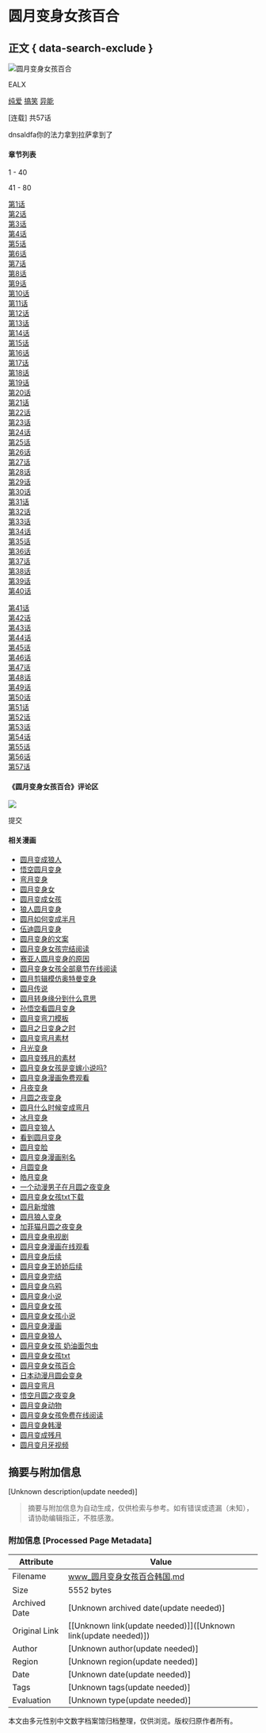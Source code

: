 # 圆月变身女孩百合

## 正文 { data-search-exclude }


![圆月变身女孩百合](https://img.gggkkk666.top/hmg/storage/cover/321387eb431a8817b2749cedc934f.jpg)

EALX

[纯爱](/type/0/1822/2/1) [搞笑](/type/0/1885/2/1) [异能](/type/0/1863/2/1)

\[连载\] 共57话

dnsaldfa你的法力拿到拉萨拿到了

#### 章节列表

1 - 40

41 - 80

[第1话](/mans/21354/43981.html)  
[第2话](/mans/21354/43984.html)  
[第3话](/mans/21354/43987.html)  
[第4话](/mans/21354/43990.html)  
[第5话](/mans/21354/43993.html)  
[第6话](/mans/21354/43996.html)  
[第7话](/mans/21354/43999.html)  
[第8话](/mans/21354/44002.html)  
[第9话](/mans/21354/44005.html)  
[第10话](/mans/21354/44007.html)  
[第11话](/mans/21354/44010.html)  
[第12话](/mans/21354/44013.html)  
[第13话](/mans/21354/44016.html)  
[第14话](/mans/21354/372324.html)  
[第15话](/mans/21354/372776.html)  
[第16话](/mans/21354/372777.html)  
[第17话](/mans/21354/373242.html)  
[第18话](/mans/21354/373243.html)  
[第19话](/mans/21354/373933.html)  
[第20话](/mans/21354/373936.html)  
[第21话](/mans/21354/374753.html)  
[第22话](/mans/21354/374755.html)  
[第23话](/mans/21354/377660.html)  
[第24话](/mans/21354/377662.html)  
[第25话](/mans/21354/378406.html)  
[第26话](/mans/21354/378409.html)  
[第27话](/mans/21354/380157.html)  
[第28话](/mans/21354/380158.html)  
[第29话](/mans/21354/380642.html)  
[第30话](/mans/21354/380643.html)  
[第31话](/mans/21354/380644.html)  
[第32话](/mans/21354/380645.html)  
[第33话](/mans/21354/380646.html)  
[第34话](/mans/21354/380647.html)  
[第35话](/mans/21354/380648.html)  
[第36话](/mans/21354/380649.html)  
[第37话](/mans/21354/380650.html)  
[第38话](/mans/21354/380651.html)  
[第39话](/mans/21354/380652.html)  
[第40话](/mans/21354/380653.html)  

[第41话](/mans/21354/380654.html)  
[第42话](/mans/21354/520297.html)  
[第43话](/mans/21354/520298.html)  
[第44话](/mans/21354/520472.html)  
[第45话](/mans/21354/520473.html)  
[第46话](/mans/21354/522498.html)  
[第47话](/mans/21354/522501.html)  
[第48话](/mans/21354/523116.html)  
[第49话](/mans/21354/523119.html)  
[第50话](/mans/21354/523353.html)  
[第51话](/mans/21354/523356.html)  
[第52话](/mans/21354/526698.html)  
[第53话](/mans/21354/526700.html)  
[第54话](/mans/21354/526703.html)  
[第55话](/mans/21354/526705.html)  
[第56话](/mans/21354/526995.html)  
[第57话](/mans/21354/526998.html)  

#### 《圆月变身女孩百合》评论区

![](/static/images/avatar.png)

提交

#### 相关漫画

-   [圆月变成狼人](/mans/27236315.html)
-   [悟空圆月变身](/mans/27150793.html)
-   [弯月变身](/mans/23788708.html)
-   [圆月变身女](/mans/21874869.html)
-   [圆月变成女孩](/mans/21874870.html)
-   [狼人圆月变身](/mans/17982870.html)
-   [圆月如何变成半月](/mans/17936461.html)
-   [伍迪圆月变身](/mans/17443844.html)
-   [圆月变身的文案](/mans/17313771.html)
-   [圆月变身女孩完结阅读](/mans/15703832.html)
-   [赛亚人圆月变身的原因](/mans/15594113.html)
-   [圆月变身女孩全部章节在线阅读](/mans/15445587.html)
-   [圆月剪辑模仿奥特曼变身](/mans/15246946.html)
-   [圆月传说](/mans/14382131.html)
-   [圆月转身缘分到什么意思](/mans/14382132.html)
-   [孙悟空看圆月变身](/mans/13940084.html)
-   [圆月变弯刀模板](/mans/13052734.html)
-   [圆月之日变身之时](/mans/12991706.html)
-   [圆月变弯月素材](/mans/12959118.html)
-   [月光变身](/mans/12763793.html)
-   [圆月变残月的素材](/mans/11913136.html)
-   [圆月变身女孩是变嫁小说吗?](/mans/9362381.html)
-   [圆月变身漫画免费观看](/mans/9362382.html)
-   [月夜变身](/mans/9340746.html)
-   [月圆之夜变身](/mans/9259020.html)
-   [圆月什么时候变成弯月](/mans/7842498.html)
-   [冰月变身](/mans/7137570.html)
-   [圆月变狼人](/mans/7003408.html)
-   [看到圆月变身](/mans/6071613.html)
-   [圆月变脸](/mans/6063984.html)
-   [圆月变身漫画别名](/mans/5899704.html)
-   [月圆变身](/mans/5899705.html)
-   [皓月变身](/mans/5899706.html)
-   [一个动漫男子在月圆之夜变身](/mans/4023919.html)
-   [圆月变身女孩txt下载](/mans/3342001.html)
-   [圆月新增魄](/mans/1219677.html)
-   [圆月狼人变身](/mans/1154107.html)
-   [加菲猫月圆之夜变身](/mans/81264.html)
-   [圆月变身电视剧](/mans/81265.html)
-   [圆月变身漫画在线观看](/mans/28349.html)
-   [圆月变身后续](/mans/28350.html)
-   [圆月变身王娇娇后续](/mans/28351.html)
-   [圆月变身完结](/mans/28352.html)
-   [圆月变身乌鸦](/mans/28353.html)
-   [圆月变身小说](/mans/28354.html)
-   [圆月变身女孩](/mans/21348.html)
-   [圆月变身女孩小说](/mans/21349.html)
-   [圆月变身漫画](/mans/21350.html)
-   [圆月变身狼人](/mans/21351.html)
-   [圆月变身女孩 奶油面包虫](/mans/21352.html)
-   [圆月变身女孩txt](/mans/21353.html)
-   [圆月变身女孩百合](/mans/21354.html)
-   [日本动漫月圆会变身](/mans/21355.html)
-   [圆月变弯月](/mans/21356.html)
-   [悟空月圆之夜变身](/mans/21357.html)
-   [圆月变身动物](/mans/21358.html)
-   [圆月变身女孩免费在线阅读](/mans/21359.html)
-   [圆月变身韩漫](/mans/21360.html)
-   [圆月变成残月](/mans/21361.html)
-   [圆月变月牙视频](/mans/21362.html)
<!-- tcd_original_link http://www.lagunagranite.com/mans/21354.html -->


## 摘要与附加信息

<!-- tcd_abstract -->
[Unknown description(update needed)]
<!-- tcd_abstract_end -->

> 摘要与附加信息为自动生成，仅供检索与参考。如有错误或遗漏（未知），请协助编辑指正，不胜感激。

### 附加信息 [Processed Page Metadata]

| Attribute       | Value                                  |
|-----------------|----------------------------------------|
| Filename        | www_圆月变身女孩百合韩国.md                             |
| Size            | 5552 bytes                           |
| Archived Date   | [Unknown archived date(update needed)]                             |
| Original Link   | [[Unknown link(update needed)]]([Unknown link(update needed)])                       |
| Author          | [Unknown author(update needed)]                               |
| Region          | [Unknown region(update needed)]                               |
| Date            | [Unknown date(update needed)]                                 |
| Tags            | [Unknown tags(update needed)]                                 |
| Evaluation            | [Unknown type(update needed)]                                 |
<!-- tcd_table_end -->

本文由多元性别中文数字档案馆归档整理，仅供浏览。版权归原作者所有。
